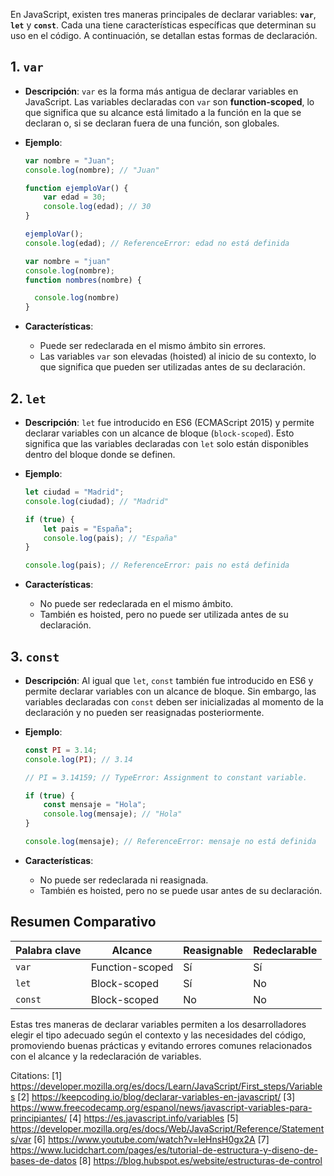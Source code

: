 En JavaScript, existen tres maneras principales de declarar variables: **`var`**, **`let`** y **`const`**. Cada una tiene características específicas que determinan su uso en el código. A continuación, se detallan estas formas de declaración.

## 1. `var`

- **Descripción**: `var` es la forma más antigua de declarar variables en JavaScript. Las variables declaradas con `var` son **function-scoped**, lo que significa que su alcance está limitado a la función en la que se declaran o, si se declaran fuera de una función, son globales.
  
- **Ejemplo**:
  ```javascript
  var nombre = "Juan";
  console.log(nombre); // "Juan"
  
  function ejemploVar() {
      var edad = 30;
      console.log(edad); // 30
  }
  
  ejemploVar();
  console.log(edad); // ReferenceError: edad no está definida

  var nombre = "juan"
  console.log(nombre);
  function nombres(nombre) {    

    console.log(nombre)
  }
  ```

- **Características**:
  - Puede ser redeclarada en el mismo ámbito sin errores.
  - Las variables `var` son elevadas (hoisted) al inicio de su contexto, lo que significa que pueden ser utilizadas antes de su declaración.

## 2. `let`

- **Descripción**: `let` fue introducido en ES6 (ECMAScript 2015) y permite declarar variables con un alcance de bloque (`block-scoped`). Esto significa que las variables declaradas con `let` solo están disponibles dentro del bloque donde se definen.

- **Ejemplo**:
  ```javascript
  let ciudad = "Madrid";
  console.log(ciudad); // "Madrid"
  
  if (true) {
      let pais = "España";
      console.log(pais); // "España"
  }
  
  console.log(pais); // ReferenceError: pais no está definida
  ```

- **Características**:
  - No puede ser redeclarada en el mismo ámbito.
  - También es hoisted, pero no puede ser utilizada antes de su declaración.

## 3. `const`

- **Descripción**: Al igual que `let`, `const` también fue introducido en ES6 y permite declarar variables con un alcance de bloque. Sin embargo, las variables declaradas con `const` deben ser inicializadas al momento de la declaración y no pueden ser reasignadas posteriormente.

- **Ejemplo**:
  ```javascript
  const PI = 3.14;
  console.log(PI); // 3.14
  
  // PI = 3.14159; // TypeError: Assignment to constant variable.
  
  if (true) {
      const mensaje = "Hola";
      console.log(mensaje); // "Hola"
  }
  
  console.log(mensaje); // ReferenceError: mensaje no está definida
  ```

- **Características**:
  - No puede ser redeclarada ni reasignada.
  - También es hoisted, pero no se puede usar antes de su declaración.

## Resumen Comparativo

| Palabra clave | Alcance         | Reasignable | Redeclarable |
|---------------|------------------|-------------|--------------|
| `var`         | Function-scoped   | Sí          | Sí           |
| `let`         | Block-scoped      | Sí          | No           |
| `const`       | Block-scoped      | No          | No           |

Estas tres maneras de declarar variables permiten a los desarrolladores elegir el tipo adecuado según el contexto y las necesidades del código, promoviendo buenas prácticas y evitando errores comunes relacionados con el alcance y la redeclaración de variables.

Citations:
[1] https://developer.mozilla.org/es/docs/Learn/JavaScript/First_steps/Variables
[2] https://keepcoding.io/blog/declarar-variables-en-javascript/
[3] https://www.freecodecamp.org/espanol/news/javascript-variables-para-principiantes/
[4] https://es.javascript.info/variables
[5] https://developer.mozilla.org/es/docs/Web/JavaScript/Reference/Statements/var
[6] https://www.youtube.com/watch?v=leHnsH0gx2A
[7] https://www.lucidchart.com/pages/es/tutorial-de-estructura-y-diseno-de-bases-de-datos
[8] https://blog.hubspot.es/website/estructuras-de-control